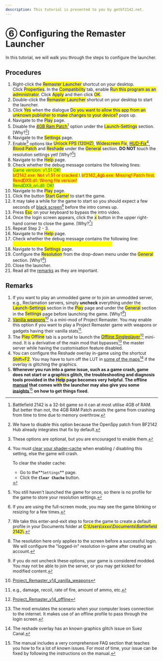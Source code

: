 ```yaml
---
description: This tutorial is presented to you by getbf2142.net.
---
```


# ⑥ Configuring the Remaster Launcher

In this tutorial, we will walk you through the steps to configure the launcher.

## Procedures

1. Right-click the <mark style="color:blue;">Remaster Launcher</mark> shortcut on your desktop. \
   Click <mark style="color:blue;">Properties</mark>. In the <mark style="color:blue;">Compatibility</mark> tab, enable <mark style="color:blue;">Run this program as an administrator</mark>. Click <mark style="color:blue;">Apply</mark> and then click <mark style="color:blue;">OK</mark>.
2. Double-click the <mark style="color:blue;">Remaster Launcher</mark> shortcut on your desktop to start the launcher.
3. Click <mark style="color:blue;">Yes</mark> when the dialogue <mark style="color:blue;">Do you want to allow this app from an unknown publisher to make changes to your device?</mark> pops up.
4. Navigate to the <mark style="color:blue;">Play</mark> page.
5. Disable the [<mark style="color:blue;">4GB Ram Patch</mark>](#user-content-fn-1)[^1] option under the <mark style="color:blue;">Launch-Settings</mark> section. \[Why?[^2]]
6. Navigate to the <mark style="color:blue;">Settings</mark> page.
7. Enable[^3] options like <mark style="color:blue;">Unlock FPS (120HZ)</mark>, <mark style="color:blue;">Widescreen Fix</mark>, [<mark style="color:blue;">HUD-Fix</mark>](#user-content-fn-4)[^4], <mark style="color:blue;">Blood Patch</mark> and <mark style="color:blue;">Reshade</mark> under the <mark style="color:blue;">General</mark> section. **DO NOT** touch the resolution settings yet! \[Why?[^5]]
8. Navigate to the <mark style="color:blue;">Help</mark> page.
9. Check whether the debug message contains the following lines:\
   <mark style="color:green;">Game version: v1.51 OK!</mark>\
   <mark style="color:red;">bf2142.exe: Not v1.51 or cracked.</mark>\ <mark style="color:red;">bf2142\_4gb.exe: Missing! Patch first.</mark>\
   <mark style="color:red;">RendDX9.dll: Wrong file version!</mark>\
   <mark style="color:green;">RendDX9\_ori.dll: OK!</mark>
10. Navigate to the <mark style="color:blue;">Play</mark> page.&#x20;
11. Click the button <mark style="color:blue;">Start Game!</mark> to start the game.
12. It may take a while for the game to start so you should expect a few seconds of [black screen](#user-content-fn-6)[^6] before the intro comes up.&#x20;
13. Press <mark style="color:blue;">Esc</mark> on your keyboard to bypass the intro video.
14. Once the login screen appears, click the <mark style="color:blue;">x</mark> button in the upper right-hand corner to close the game. \[Why?[^7]]
15. Repeat Step 2 - 3.
16. Navigate to the <mark style="color:blue;">Help</mark> page.
17. Check whether the debug message contains the following line:\
    <mark style="color:yellow;">Profile: Found, delete if stuck with a black screen.</mark>
18. Navigate to the <mark style="color:blue;">Settings</mark> page.
19. Configure the <mark style="color:blue;">Resolution</mark> from the drop-down menu under the <mark style="color:blue;">General</mark> section. \[Why?[^8]]
20. Close the launcher.
21. Read all the [remarks](6.-configuring-remaster-launcher.md#remarks) as they are important.

## Remarks

1. If you want to play an unmodded game or to join an unmodded server, e.g., Reclamation servers, simply **uncheck** everything under the <mark style="color:blue;">Launch-Settings</mark> section in the <mark style="color:blue;">Play</mark> page and under the <mark style="color:blue;">General</mark> section in the <mark style="color:blue;">Settings</mark> page before launching the game. \[Why?[^9]]
2. [<mark style="color:blue;">Vanilla weapons</mark>](#user-content-fn-10)[^10] is a mini-mod of Project Remaster. You may enable this option if you want to play a Project Remaster game with weapons or gadgets having their vanilla stats[^11].
3. The <mark style="color:blue;">Play Offline</mark> tab is a portal to launch the [<mark style="color:blue;">Offline Singleplayer</mark>](#user-content-fn-12)[^12] mini-mod. It is a derivative of the main mod that bypasses[^13] the master server while having the customisation feature disabled.
4. You can configure the Reshade overlay in-game using the shortcut <mark style="color:blue;">Shift+F2</mark>. You may have to turn off the LUT in [some of the maps](#user-content-fn-14)[^14] if the overlay is glitching the graphics.
5. **Whenever you run into a game issue, such as a game crash, game does not start or a graphics glitch, the troubleshooting and diagnosis tools provided in the **<mark style="color:blue;">**Help**</mark>** page becomes very helpful. The offline** [**manual**](further-readings.md) **that comes with the launcher may also give you some** [**insights**](#user-content-fn-15)[^15] **on how to get things fixed.**

[^1]: Battlefield 2142 is a 32-bit game so it can at most utilise 4GB of RAM. But better than not, the 4GB RAM Patch avoids the game from crashing from time to time due to memory overthrow.

[^2]: We have to disable this option because the OpenSpy patch from BF2142 Hub already integrates that fix by default.

[^3]: These options are optional, but you are encouraged to enable them.

[^4]: You must [clear your shader-cache](broken-reference) when enabling / disabling this setting, else the game will crash.



    To clear the shader cache:

    * Go to the**`Settings`** page.
    * Click the **`Clear Chache`** button.

[^5]: You still haven't launched the game for once, so there is no profile for the game to store your resolution settings.

[^6]: If you are using the full-screen mode, you may see the game blinking or resizing for a few times.

[^7]: We take this enter-and-exit step to force the game to create a default profile in your Documents folder at <mark style="color:blue;">C:\Users\xxxx\Documents\Battlefield 2142\\</mark>.

[^8]: The resolution here only applies to the screen before a successful login. We will configure the "logged-in" resolution in-game after creating an account.

[^9]: If you do not uncheck these options, your game is considered modded. You may not be able to join the server, or you may get kicked for modified content.

[^10]: [Project\_Remaster\_v14\_vanilla\_weapons](3.-installing-project-remaster.md#more-about-mods)

[^11]: e.g., damage, recoil, rate of fire, amount of ammo, etc.

[^12]: [Project\_Remaster\_v14\_offline](3.-installing-project-remaster.md#more-about-mods)

[^13]: The mod emulates the scenario when your computer loses connection to the internet. It makes use of an offline profile to pass through the login screen.

[^14]: The reshade overlay has an known graphics glitch issue on Suez Canal.

[^15]: The manual includes a very comprehensve FAQ section that teaches you how to fix a lot of known issues. For most of time, your issue can be fixed by following the instructions on the manual.
